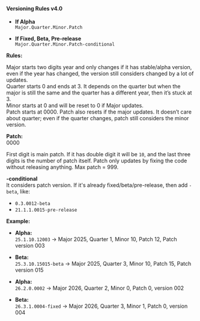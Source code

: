 #### Versioning Rules v4.0

- **If Alpha**  
  `Major.Quarter.Minor.Patch`

- **If Fixed, Beta, Pre-release**  
  `Major.Quarter.Minor.Patch-conditional`

**Rules:**

Major starts two digits year and only changes if it has stable/alpha version, even if the year has changed, the version still considers changed by a lot of updates.  
Quarter starts 0 and ends at 3. It depends on the quarter but when the major is still the same and the quarter has a different year, then it’s stuck at 3.  
Minor starts at 0 and will be reset to 0 if Major updates.  
Patch starts at 0000. Patch also resets if the major updates. It doesn’t care about quarter; even if the quarter changes, patch still considers the minor version.

**Patch:**  
0000

First digit is main patch. If it has double digit it will be `10`, and the last three digits is the number of patch itself. Patch only updates by fixing the code without releasing anything. Max patch = 999.

**-conditional**  
It considers patch version. If it's already fixed/beta/pre-release, then add `-beta`, like:

- `0.3.0012-beta`
- `21.1.1.0015-pre-release`

**Example:**

- **Alpha:**  
  `25.1.10.12003` → Major 2025, Quarter 1, Minor 10, Patch 12, Patch version 003

- **Beta:**  
  `25.3.10.15015-beta` → Major 2025, Quarter 3, Minor 10, Patch 15, Patch version 015

- **Alpha:**  
  `26.2.0.0002` → Major 2026, Quarter 2, Minor 0, Patch 0, version 002

- **Beta:**  
  `26.3.1.0004-fixed` → Major 2026, Quarter 3, Minor 1, Patch 0, version 004
